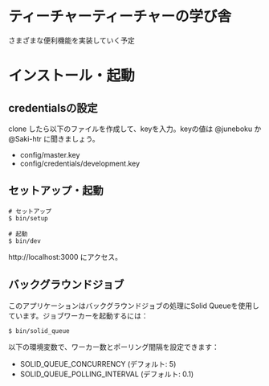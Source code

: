 # ティーチャーティーチャーの学び舎

さまざまな便利機能を実装していく予定

# インストール・起動

## credentialsの設定

clone したら以下のファイルを作成して、keyを入力。keyの値は @juneboku か @Saki-htr に聞きましょう。

- config/master.key
- config/credentials/development.key


## セットアップ・起動

```
# セットアップ
$ bin/setup

# 起動
$ bin/dev 
```
http://localhost:3000 にアクセス。

## バックグラウンドジョブ

このアプリケーションはバックグラウンドジョブの処理にSolid Queueを使用しています。ジョブワーカーを起動するには：

```
$ bin/solid_queue
```

以下の環境変数で、ワーカー数とポーリング間隔を設定できます：
- SOLID_QUEUE_CONCURRENCY (デフォルト: 5)
- SOLID_QUEUE_POLLING_INTERVAL (デフォルト: 0.1)
